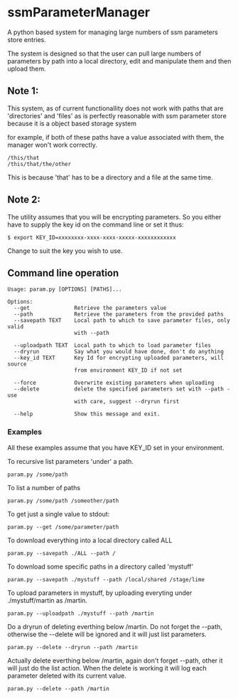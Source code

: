 # ssmParameterManager
A python based system for managing large numbers of ssm parameters store entries.

The system is designed so that the user can pull large numbers of parameters by path into a local directory, edit and manipulate them and then upload them.

## Note 1: 

This system, as of current functionallity does not work with paths that are 'directories' and 'files' as is perfectly reasonable with ssm parameter store because it is a object based storage system

for example, if both of these paths have a value associated with them, the manager won't work correctly.

```
/this/that
/this/that/the/other
```
This is because 'that' has to be a directory and a file at the same time.

## Note 2:

The utility assumes that you will be encrypting parameters. So you either have to supply the key id on the command line or set it thus:
```
$ export KEY_ID=xxxxxxxx-xxxx-xxxx-xxxxx-xxxxxxxxxxxx
```

Change to suit the key you wish to use.


## Command line operation
```
Usage: param.py [OPTIONS] [PATHS]...

Options:
  --get              Retrieve the parameters value
  --path             Retrieve the parameters from the provided paths
  --savepath TEXT    Local path to which to save parameter files, only valid
                     with --path

  --uploadpath TEXT  Local path to which to load parameter files
  --dryrun           Say what you would have done, don't do anything
  --key_id TEXT      Key Id for encrypting uploaded parameters, will source
                     from environment KEY_ID if not set

  --force            Overwrite existing parameters when uploading
  --delete           delete the specified parameters set with --path - use
                     with care, suggest --dryrun first

  --help             Show this message and exit.
```
  
### Examples
 
 All these examples assume that you have KEY_ID set in your environment.
 
To recursive list parameters 'under' a path.
 
 ```
 param.py /some/path
 ```
 
To list a number of paths
 
 ```
 param.py /some/path /someother/path
 ```
 
To get just a single value to stdout:
 
 ```
 param.py --get /some/parameter/path
 ```
 
To download everything into a local directory called ALL
 
 ```
 param.py --savepath ./ALL --path /
 ```

To download some specific paths in a directory called 'mystuff'

```
param.py --savepath ./mystuff --path /local/shared /stage/lime
```

To upload parameters in mystuff, by uploading everyting under ./mystuff/martin as /martin.
 
```
param.py --uploadpath ./mystuff --path /martin
``` 

Do a dryrun of deleting everthing below /martin. Do not forget the --path, otherwise the --delete will be ignored and it will just list parameters.

```
param.py --delete --dryrun --path /martin
``` 
 
Actually delete everthing below /martin, again don't forget --path, other it will just do the list action. When the delete is working it will log each parameter deleted with its current value.

```
param.py --delete --path /martin
``` 

